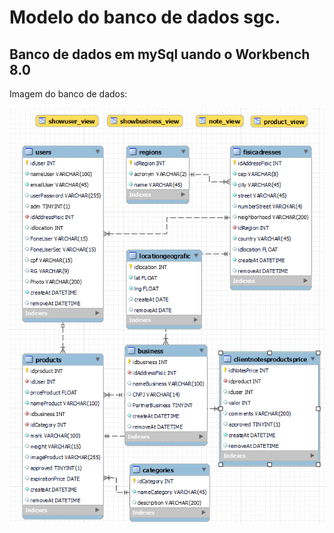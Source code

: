 # Modelo do banco de dados sgc.
## Banco de dados em mySql uando o Workbench  8.0

Imagem do banco de dados:

![Imagem do banco de dados sgc](https://github.com/Thiagocod/sgc-db-mysql/blob/main/image-model-sgc.png)

